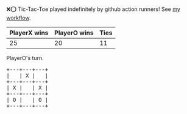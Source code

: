 :x::o: Tic-Tac-Toe played indefinitely by github action runners! See [my workflow](.github/workflows/play.yaml).

|PlayerX wins|PlayerO wins|Ties|
|-|-|-|
|25|20|11|

PlayerO's turn.

<pre>
+---+---+---+
|   | X |   |
+---+---+---+
| X |   | X |
+---+---+---+
| O |   | O |
+---+---+---+
</pre>